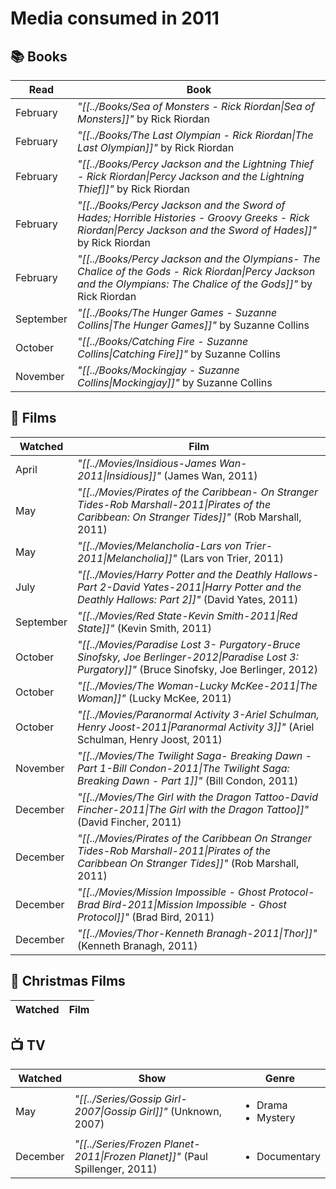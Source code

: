 # Media consumed in 2011

## 📚 Books
| Read      | Book                                                                                                                                                               |
| --------- | ------------------------------------------------------------------------------------------------------------------------------------------------------------------ |
| February  | _"[[../Books/Sea of Monsters - Rick Riordan\|Sea of Monsters]]"_ by Rick Riordan                                                                                   |
| February  | _"[[../Books/The Last Olympian - Rick Riordan\|The Last Olympian]]"_ by Rick Riordan                                                                               |
| February  | _"[[../Books/Percy Jackson and the Lightning Thief - Rick Riordan\|Percy Jackson and the Lightning Thief]]"_ by Rick Riordan                                       |
| February  | _"[[../Books/Percy Jackson and the Sword of Hades; Horrible Histories - Groovy Greeks - Rick Riordan\|Percy Jackson and the Sword of Hades]]"_ by Rick Riordan     |
| February  | _"[[../Books/Percy Jackson and the Olympians- The Chalice of the Gods - Rick Riordan\|Percy Jackson and the Olympians: The Chalice of the Gods]]"_ by Rick Riordan |
| September | _"[[../Books/The Hunger Games - Suzanne Collins\|The Hunger Games]]"_ by Suzanne Collins                                                                           |
| October   | _"[[../Books/Catching Fire - Suzanne Collins\|Catching Fire]]"_ by Suzanne Collins                                                                                 |
| November  | _"[[../Books/Mockingjay - Suzanne Collins\|Mockingjay]]"_ by Suzanne Collins                                                                                       |


## 🍿 Films
| Watched   | Film                                                                                                                                              |
| --------- | ------------------------------------------------------------------------------------------------------------------------------------------------- |
| April     | _"[[../Movies/Insidious-James Wan-2011\|Insidious]]"_ (James Wan, 2011)                                                                           |
| May       | _"[[../Movies/Pirates of the Caribbean- On Stranger Tides-Rob Marshall-2011\|Pirates of the Caribbean: On Stranger Tides]]"_ (Rob Marshall, 2011) |
| May       | _"[[../Movies/Melancholia-Lars von Trier-2011\|Melancholia]]"_ (Lars von Trier, 2011)                                                             |
| July      | _"[[../Movies/Harry Potter and the Deathly Hallows- Part 2-David Yates-2011\|Harry Potter and the Deathly Hallows: Part 2]]"_ (David Yates, 2011) |
| September | _"[[../Movies/Red State-Kevin Smith-2011\|Red State]]"_ (Kevin Smith, 2011)                                                                       |
| October   | _"[[../Movies/Paradise Lost 3- Purgatory-Bruce Sinofsky, Joe Berlinger-2012\|Paradise Lost 3: Purgatory]]"_ (Bruce Sinofsky, Joe Berlinger, 2012) |
| October   | _"[[../Movies/The Woman-Lucky McKee-2011\|The Woman]]"_ (Lucky McKee, 2011)                                                                       |
| October   | _"[[../Movies/Paranormal Activity 3-Ariel Schulman, Henry Joost-2011\|Paranormal Activity 3]]"_ (Ariel Schulman, Henry Joost, 2011)               |
| November  | _"[[../Movies/The Twilight Saga- Breaking Dawn - Part 1-Bill Condon-2011\|The Twilight Saga: Breaking Dawn - Part 1]]"_ (Bill Condon, 2011)       |
| December  | _"[[../Movies/The Girl with the Dragon Tattoo-David Fincher-2011\|The Girl with the Dragon Tattoo]]"_ (David Fincher, 2011)                       |
| December  | _"[[../Movies/Pirates of the Caribbean On Stranger Tides-Rob Marshall-2011\|Pirates of the Caribbean On Stranger Tides]]"_ (Rob Marshall, 2011)   |
| December  | _"[[../Movies/Mission Impossible - Ghost Protocol-Brad Bird-2011\|Mission Impossible - Ghost Protocol]]"_ (Brad Bird, 2011)                       |
| December  | _"[[../Movies/Thor-Kenneth Branagh-2011\|Thor]]"_ (Kenneth Branagh, 2011)                                                                         |


## 🎄 Christmas Films
| Watched | Film |
| ------- | ---- |


## 📺 TV
| Watched  | Show                                                                        | Genre                                   |
| -------- | --------------------------------------------------------------------------- | --------------------------------------- |
| May      | _"[[../Series/Gossip Girl-2007\|Gossip Girl]]"_ (Unknown, 2007)             | <ul><li>Drama</li><li>Mystery</li></ul> |
| December | _"[[../Series/Frozen Planet-2011\|Frozen Planet]]"_ (Paul Spillenger, 2011) | <ul><li>Documentary</li></ul>           |
